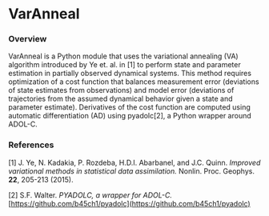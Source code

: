 # VarAnneal

### Overview
VarAnneal is a Python module that uses the variational annealing (VA) algorithm introduced by Ye et. al. in [1] to 
perform state and parameter estimation in partially observed dynamical systems.  This method requires optimization 
of a cost function that balances measurement error (deviations of state estimates from observations) and model error 
(deviations of trajectories from the assumed dynamical behavior given a state and parameter estimate).  Derivatives 
of the cost function are computed using automatic differentiation (AD) using pyadolc[2], a Python wrapper around 
ADOL-C.

### References
[1] J. Ye, N. Kadakia, P. Rozdeba, H.D.I. Abarbanel, and J.C. Quinn.  *Improved  variational methods in 
statistical data assimilation.*  Nonlin. Proc. Geophys. **22**, 205-213 (2015).

[2] S.F. Walter.  *PYADOLC, a wrapper for ADOL-C.*  [https://github.com/b45ch1/pyadolc](https://github.com/b45ch1/pyadolc)
